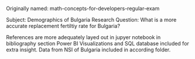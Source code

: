 Originally named: math-concepts-for-developers-regular-exam

Subject: Demographics of Bulgaria
Research Question: What is a more accurate replacement fertiltiy rate for Bulgaria?

References are more adequately layed out in jupyer notebook in bibliography section
Power BI Visualizations and SQL database included for extra insight.
Data from NSI of Bulgaria included in according folder.
